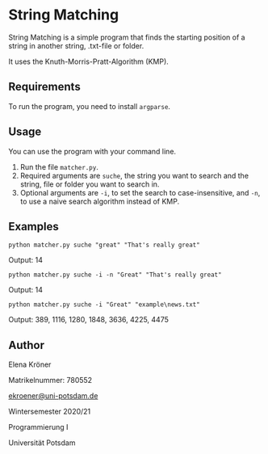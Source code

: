 # String Matching

String Matching is a simple program that finds the starting position of a string in another string, .txt-file or folder.

It uses the Knuth-Morris-Pratt-Algorithm (KMP).

## Requirements
To run the program, you need to install `argparse`.

## Usage
You can use the program with your command line.
1. Run the file `matcher.py`.
2. Required arguments are `suche`, the string you want to search and the string, file or folder you want to search in.
3. Optional arguments are `-i`, to set the search to case-insensitive, and `-n`, to use a naive search algorithm instead of KMP.

## Examples
`python matcher.py suche "great" "That's really great"`

Output: 14

`python matcher.py suche -i -n "Great" "That's really great"`

Output: 14

`python matcher.py suche -i "Great" "example\news.txt"`

Output: 389, 1116, 1280, 1848, 3636, 4225, 4475

## Author
Elena Kröner

Matrikelnummer: 780552

ekroener@uni-potsdam.de


Wintersemester 2020/21

Programmierung I

Universität Potsdam
